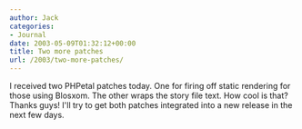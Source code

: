 ```yaml
---
author: Jack
categories:
- Journal
date: 2003-05-09T01:32:12+00:00
title: Two more patches
url: /2003/two-more-patches/
---
```


I received two PHPetal patches today. One for firing off static rendering for those using Blosxom. The other wraps the story file text. How cool is that? Thanks guys! I'll try to get both patches integrated into a new release in the next few days.